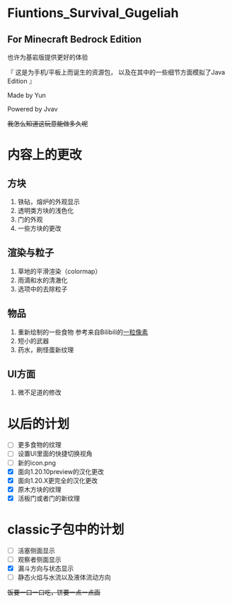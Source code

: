# Fiuntions_Survival_Gugeliah

## For Minecraft Bedrock Edition

也许为基岩版提供更好的体验

『
这是为手机/平板上而诞生的资源包，
以及在其中的一些细节方面模拟了Java Edition
                                     』

Made by Yun

Powered by Jvav

~~我怎么知道这玩意能做多久呢~~
# 内容上的更改

## 方块
1. 铁砧，熔炉的外观显示
2. 透明类方块的浅色化
3. 门的外观
4. 一些方块的更改

## 渲染与粒子
1. 草地的平滑渲染（colormap）
2. 雨滴和水的清澈化
3. 选项中的去除粒子

## 物品
1. 重新绘制的一些食物
参考来自Bilibili的[一粒像素](https://www.bilibili.com/video/BV1xE411p7wL)
2. 短小的武器
3. 药水，刷怪蛋新纹理

## UI方面
1. 微不足道的修改

# 以后的计划

- [ ] 更多食物的纹理
- [ ] 设置UI里面的快捷切换视角
- [ ] 新的icon.png
- [x] 面向1.20.10preview的汉化更改
- [x] 面向1.20.X更完全的汉化更改
- [x] 原木方块的纹理
- [x] 活板门或者门的新纹理

# classic子包中的计划

- [ ] 活塞侧面显示
- [ ] 观察者侧面显示
- [x] 漏斗方向与状态显示
- [ ] 静态火焰与水流以及液体流动方向

~~饭要一口一口吃，饼要一点一点画~~
